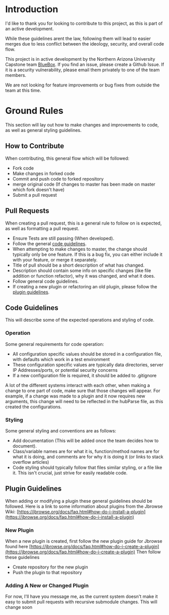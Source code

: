# Introduction

I'd like to thank you for looking to contribute to this project, as this is part of an active development.

While these guidelines arent the law, following them will lead to easier merges due to less conflict between the ideology, security, and overall code flow.

This project is in active development by the Northern Arizona University Capstone team [BlueBox](https://ceias.nau.edu/capstone/projects/CS/2021/Bluebox-F20/). If you find an issue, please create a Github Issue. If it is a security vulnerability, please email them privately to one of the team members. 

We are not looking for feature improvements or bug fixes from outside the team at this time.
# Ground Rules
This section will lay out how to make changes and improvements to code, as well as general styling guidelines.

## How to Contribute
When contributing, this general flow which will be followed:
* Fork code
* Make changes in forked code
* Commit and push code to forked repository
* merge original code (If changes to master has been made on master which fork doesn't have)
* Submit a pull request

## Pull Requests
When creating a pull request, this is a general rule to follow on is expected, as well as formatting a pull request.

* Ensure Tests are still passing (When developed).
* Follow the general [code guidelines](##-code-guidelines).
* When attempting to make changes to master, the change should typically only be one feature.
If this is a bug fix, you can either include it with your feature, or merge it separately.
* Title of pull should be a short description of what has changed.
* Description should contain some info on specific changes (like file addition or function refactor), why it was changed, and what it does.
* Follow general code guidelines.
* If creating a new plugin or refactoring an old plugin, please follow the [plugin guidelines](##-plugin-guidelines).

## Code Guidelines
This will describe some of the expected operations and styling of code.

### Operation
Some general requirements for code operation:
* All configuration specific values should be stored in a configuration file, with defaults which work in a test environment
* These configuration specific values are typically data directories, server IP Addresses/ports, or potential security concerns
* If a new configuration file is required, it should be added to .gitignore

A lot of the different systems interact with each other, when making a change to one part of code, make sure that those changes will appear.
For example, if a change was made to a plugin and it now requires new arguments, this change will need to be reflected in the hubParse file, as this created the configurations.

### Styling
Some general styling and conventions are as follows:
* Add documentation (This will be added once the team decides how to document).
* Class/variable names are for what it is, function/method names are for what it is doing, and comments are for why it is doing it (or links to stack overflow articles)
* Code styling should typically follow that files similar styling, or a file like it. This isn't crucial, just strive for easily readable code.

## Plugin Guidelines
When adding or modifying a plugin these general guidelines should be followed. 
Here is a link to some information about plugins from the Jbrowse Wiki: [https://jbrowse.org/docs/faq.html#how-do-i-install-a-plugin](https://jbrowse.org/docs/faq.html#how-do-i-install-a-plugin)

### New Plugin
When a new plugin is created, first follow the new plugin guide for Jbrowse found here [https://jbrowse.org/docs/faq.html#how-do-i-create-a-plugin](https://jbrowse.org/docs/faq.html#how-do-i-create-a-plugin)
Then follow these guidelines
* Create repository for the new plugin
* Push the plugin to that repository

### Adding A New or Changed Plugin
For now, I'll have you message me, as the current system doesn't make it easy to submit pull requests with recursive submodule changes. This will change soon


